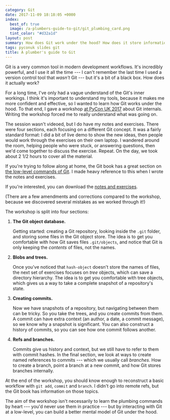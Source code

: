 ```yaml
---
category: Git
date: 2017-11-09 18:18:05 +0000
index:
  best_of: true
  image: /a-plumbers-guide-to-git/git_plumbing_card.png
  tint_color: "#d32a1d"
layout: post
summary: How does Git work under the hood? How does it store information, and what's really behind a branch?
tags: pyconuk slides git
title: A plumber's guide to Git
---
```


Git is a very common tool in modern development workflows.
It's incredibly powerful, and I use it all the time --- I can't remember the last time I used a version control tool that *wasn't* Git --- but it's a bit of a black box.
How does it actually work?

For a long time, I've only had a vague understand of the Git's inner workings.
I think it's important to understand my tools, because it makes me more confident and effective, so I wanted to learn how Git works under the hood.
To that end, I gave a workshop [at PyCon UK 2017][pycon] about Git internals.
Writing the workshop forced me to really understand what was going on.

The session wasn't videoed, but I do have my notes and exercises.
There were four sections, each focusing on a different Git concept.
It was a fairly standard format: I did a bit of live demo to show the new ideas, then people would work through the exercises on their own laptop.
I wandered around the room, helping people who were stuck, or answering questions, then we'd come together to discuss the exercise.
Repeat.
On the day, we took about 2 1/2 hours to cover all the material.

If you're trying to follow along at home, the Git book has a great section on [the low-level commands of Git][book].
I made heavy reference to this when I wrote the notes and exercises.

If you're interested, you can download the [notes and exercises][notes].

(There are a few amendments and corrections compared to the workshop, because we discovered several mistakes as we worked through it!)

The workshop is split into four sections:

1.  **The Git object database.**

    Getting started: creating a Git repository, looking inside the `.git` folder, and storing some files in the Git object store.
    The idea is to get you comfortable with how Git saves files `.git/objects`, and notice that Git is only keeping the *contents* of files, not the names.

2.  **Blobs and trees.**

    Once you've noticed that `hash-object` doesn't store the names of files, the next set of exercises focuses on *tree* objects, which can save a directory hierarchy.
    The idea is to get you comfortable with tree objects, which gives us a way to take a complete snapshot of a repository's state.

3.  **Creating commits.**

    Now we have snapshots of a repository, but navigating between them can be tricky.
    So you take the trees, and you create commits from them.
    A commit can have extra context (an author, a date, a commit message), so we know why a snapshot is significant.
    You can also construct a history of commits, so you can see how one commit follows another.

4.  **Refs and branches.**

    Commits give us history and context, but we still have to refer to them with commit hashes.
    In the final section, we look at ways to create named references to commits --- which we usually call *branches*.
    How to create a branch, point a branch at a new commit, and how Git stores branches internally.

At the end of the workshop, you should know enough to reconstruct a basic workflow with `git add`, `commit` and `branch`.
I didn't go into remote refs, but the Git book has information on those topics.

The aim of the workshop isn't necessarily to learn the plumbing commands by heart --- you'd never use them in practice --- but by interacting with Git at a low-level, you can build a better mental model of Git under the hood.

[notes]: /files/git_plumbers_guide.pdf
[pycon]: http://2017.pyconuk.org/sessions/workshops/a-plumber-s-guide-to-git/
[book]: https://git-scm.com/book/en/v2/Git-Internals-Plumbing-and-Porcelain